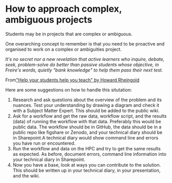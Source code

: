 # How to approach complex, ambiguous projects

Students may be in projects that are complex or ambiguous. 

One overarching concept to remember is that you need to be proactive and organised to work on a complex or ambiguities project.


*It's no secret nor a new revelation that active learners who inquire, debate, seek, problem-solve do better than passive students whose objective, in Freire's words, quietly "bank knowledge" to help them pass their next test.* 

From["Help your students help you teach" by Howard Rheingold](https://www.patreon.com/posts/64545194)

Here are some suggestions on how to handle this situtation:

1. Research and ask questions about the overview of the problem and its nuances. Test your understanding by drawing a diagram and check it with a Subject Matter Expert. This should be added to the public wiki.
2. Ask for a workflow and get the raw data, workflow script, and the results (data) of running the workflow with that data. Preferably this would be public data. The workflow should be in GitHub, the data should be in a public repo like figshare or Zenodo, and your technical diary should be in Sharepoint.A technical diary would show command line and errors you have run or encountered.
3. Run the workflow and data on the HPC and try to get the same results as expected. As before, document errors, command line information into your technical diary in Sharepoint.
4. Now you have a base, look at ways you can contribute to the solution. This should be written up in your technical diary, in your presentation, and the wiki.


